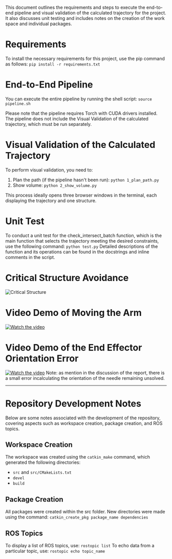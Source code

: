 This document outlines the requirements and steps to execute the end-to-end pipeline and visual validation of the calculated trajectory for the project. It also discusses unit testing and includes notes on the creation of the work space and individual packages.

# Requirements
To install the necessary requirements for this project, use the pip command as follows:
```pip install -r requirements.txt```

# End-to-End Pipeline
You can execute the entire pipeline by running the shell script: 
```source pipeline.sh```

Please note that the pipeline requires Torch with CUDA drivers installed. The pipeline does not include the Visual Validation of the calculated trajectory, which must be run separately.

# Visual Validation of the Calculated Trajectory
To perform visual validation, you need to:

1. Plan the path (if the pipeline hasn't been run): ```python 1_plan_path.py```
2. Show volume: ```python 2_show_volume.py```

This process ideally opens three browser windows in the terminal, each displaying the trajectory and one structure.

# Unit Test
To conduct a unit test for the check_intersect_batch function, which is the main function that selects the trajectory meeting the desired constraints, use the following command:
```python test.py```
Detailed descriptions of the function and its operations can be found in the docstrings and inline comments in the script.

# Critical Structure Avoidance
![Critical Structure](critical.png)

# Video Demo of Moving the Arm
[![Watch the video](https://img.youtube.com/vi/P7g-ps6yXE8/maxresdefault.jpg)](https://www.youtube.com/watch?v=P7g-ps6yXE8&ab_channel=DonYin)

# Video Demo of the End Effector Orientation Error
[![Watch the video](https://img.youtube.com/vi/jtVrFUUL0fA/maxresdefault.jpg)](https://youtu.be/jtVrFUUL0fA)
Note: as mention in the discussion of the report, there is a small error incalculating the orientation of the needle remaining unsolved.

------

# Repository Development Notes
Below are some notes associated with the development of the repository, covering aspects such as workspace creation, package creation, and ROS topics.

## Workspace Creation
The workspace was created using the ```catkin_make``` command, which generated the following directories:
- ```src``` and ```src/CMakeLists.txt```
- ```devel```
- ```build```

## Package Creation
All packages were created within the src folder. New directories were made using the command: 
```catkin_create_pkg package_name dependencies```

## ROS Topics
To display a list of ROS topics, use: 
```rostopic list```
To echo data from a particular topic, use: 
```rostopic echo topic_name```
